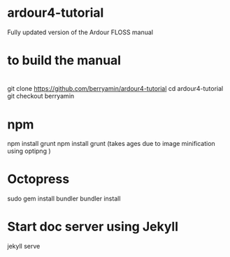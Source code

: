 # ardour4-tutorial
Fully updated version of the Ardour FLOSS manual

# to build the manual

#
git clone https://github.com/berryamin/ardour4-tutorial
cd ardour4-tutorial
git checkout berryamin

# npm
npm install grunt
npm install
grunt  (takes ages due to image minification using optipng )


# Octopress
sudo gem install bundler
bundler install

# Start doc server using Jekyll
jekyll serve
